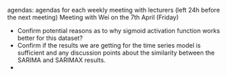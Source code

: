 agendas: agendas for each weekly meeting with lecturers (left 24h before the next meeting)
Meeting with Wei on the 7th April (Friday)
 - Confirm potential reasons as to why sigmoid activation function works better for this dataset?
 - Confirm if the results we are getting for the time series model is sufficient and any discussion points about the similarity between the SARIMA and SARIMAX results. 
 - 
